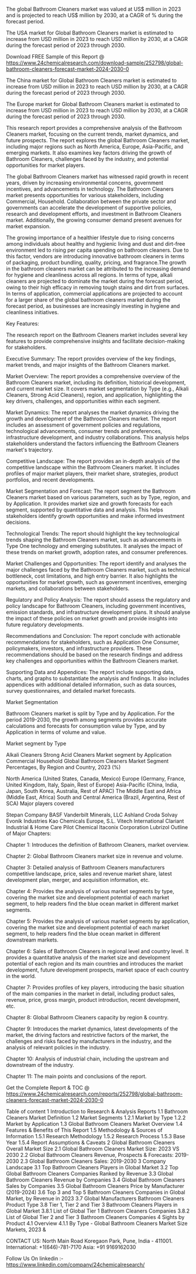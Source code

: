 The global Bathroom Cleaners market was valued at US$ million in 2023 and is projected to reach US$ million by 2030, at a CAGR of % during the forecast period.

The USA market for Global  Bathroom Cleaners market is estimated to increase from USD million in 2023 to reach USD million by 2030, at a CAGR during the forecast period of 2023 through 2030.

Download FREE Sample of this Report @ https://www.24chemicalresearch.com/download-sample/252798/global-bathroom-cleaners-forecast-market-2024-2030-0

The China market for Global  Bathroom Cleaners market is estimated to increase from USD million in 2023 to reach USD million by 2030, at a CAGR during the forecast period of 2023 through 2030.

The Europe market for Global  Bathroom Cleaners market is estimated to increase from USD million in 2023 to reach USD million by 2030, at a CAGR during the forecast period of 2023 through 2030.

This research report provides a comprehensive analysis of the Bathroom Cleaners market, focusing on the current trends, market dynamics, and future prospects. The report explores the global Bathroom Cleaners market, including major regions such as North America, Europe, Asia-Pacific, and emerging markets. It also examines key factors driving the growth of Bathroom Cleaners, challenges faced by the industry, and potential opportunities for market players.

The global Bathroom Cleaners market has witnessed rapid growth in recent years, driven by increasing environmental concerns, government incentives, and advancements in technology. The Bathroom Cleaners market presents opportunities for various stakeholders, including Commercial, Household. Collaboration between the private sector and governments can accelerate the development of supportive policies, research and development efforts, and investment in Bathroom Cleaners market. Additionally, the growing consumer demand present avenues for market expansion.

The growing importance of a healthier lifestyle due to rising concerns among individuals about healthy and hygienic living and dust and dirt-free environment led to rising per capita spending on bathroom cleaners. Due to this factor, vendors are introducing innovative bathroom cleaners in terms of packaging, product bundling, quality, pricing, and fragrance.The growth in the bathroom cleaners market can be attributed to the increasing demand for hygiene and cleanliness across all regions. In terms of type, alkali cleaners are projected to dominate the market during the forecast period, owing to their high efficacy in removing tough stains and dirt from surfaces. In terms of application, commercial applications are projected to account for a larger share of the global bathroom cleaners market during the forecast period, as businesses are increasingly investing in hygiene and cleanliness initiatives.

Key Features:

The research report on the Bathroom Cleaners market includes several key features to provide comprehensive insights and facilitate decision-making for stakeholders.

Executive Summary: The report provides overview of the key findings, market trends, and major insights of the Bathroom Cleaners market.

Market Overview: The report provides a comprehensive overview of the Bathroom Cleaners market, including its definition, historical development, and current market size. It covers market segmentation by Type (e.g., Alkali Cleaners, Strong Acid Cleaners), region, and application, highlighting the key drivers, challenges, and opportunities within each segment.

Market Dynamics: The report analyses the market dynamics driving the growth and development of the Bathroom Cleaners market. The report includes an assessment of government policies and regulations, technological advancements, consumer trends and preferences, infrastructure development, and industry collaborations. This analysis helps stakeholders understand the factors influencing the Bathroom Cleaners market's trajectory.

Competitive Landscape: The report provides an in-depth analysis of the competitive landscape within the Bathroom Cleaners market. It includes profiles of major market players, their market share, strategies, product portfolios, and recent developments.

Market Segmentation and Forecast: The report segment the Bathroom Cleaners market based on various parameters, such as by Type, region, and by Application. It provides market size and growth forecasts for each segment, supported by quantitative data and analysis. This helps stakeholders identify growth opportunities and make informed investment decisions.

Technological Trends: The report should highlight the key technological trends shaping the Bathroom Cleaners market, such as advancements in Type One technology and emerging substitutes. It analyses the impact of these trends on market growth, adoption rates, and consumer preferences.

Market Challenges and Opportunities: The report identify and analyses the major challenges faced by the Bathroom Cleaners market, such as technical bottleneck, cost limitations, and high entry barrier. It also highlights the opportunities for market growth, such as government incentives, emerging markets, and collaborations between stakeholders.

Regulatory and Policy Analysis: The report should assess the regulatory and policy landscape for Bathroom Cleaners, including government incentives, emission standards, and infrastructure development plans. It should analyse the impact of these policies on market growth and provide insights into future regulatory developments.

Recommendations and Conclusion: The report conclude with actionable recommendations for stakeholders, such as Application One Consumer, policymakers, investors, and infrastructure providers. These recommendations should be based on the research findings and address key challenges and opportunities within the Bathroom Cleaners market.

Supporting Data and Appendices: The report include supporting data, charts, and graphs to substantiate the analysis and findings. It also includes appendices with additional detailed information, such as data sources, survey questionnaires, and detailed market forecasts.

Market Segmentation

Bathroom Cleaners market is split by Type and by Application. For the period 2019-2030, the growth among segments provides accurate calculations and forecasts for consumption value by Type, and by Application in terms of volume and value.

Market segment by Type

Alkali Cleaners
Strong Acid Cleaners
Market segment by Application
Commercial
Household
Global Bathroom Cleaners Market Segment Percentages, By Region and Country, 2023 (%)

North America (United States, Canada, Mexico)
Europe (Germany, France, United Kingdom, Italy, Spain, Rest of Europe)
Asia-Pacific (China, India, Japan, South Korea, Australia, Rest of APAC)
The Middle East and Africa (Middle East, Africa)
South and Central America (Brazil, Argentina, Rest of SCA)
Major players covered

Stepan Company
BASF
Vanderbilt Minerals, LLC
Ashland
Croda
Solvay
Evonik Industries
Kao Chemicals Europe, S.L.
Vitech International
Clariant Industrial & Home Care
Pilot Chemical
Itaconix Corporation
Lubrizol
Outline of Major Chapters:

Chapter 1: Introduces the definition of Bathroom Cleaners, market overview.

Chapter 2: Global Bathroom Cleaners market size in revenue and volume.

Chapter 3: Detailed analysis of Bathroom Cleaners manufacturers competitive landscape, price, sales and revenue market share, latest development plan, merger, and acquisition information, etc.

Chapter 4: Provides the analysis of various market segments by type, covering the market size and development potential of each market segment, to help readers find the blue ocean market in different market segments.

Chapter 5: Provides the analysis of various market segments by application, covering the market size and development potential of each market segment, to help readers find the blue ocean market in different downstream markets.

Chapter 6: Sales of Bathroom Cleaners in regional level and country level. It provides a quantitative analysis of the market size and development potential of each region and its main countries and introduces the market development, future development prospects, market space of each country in the world.

Chapter 7: Provides profiles of key players, introducing the basic situation of the main companies in the market in detail, including product sales, revenue, price, gross margin, product introduction, recent development, etc.

Chapter 8: Global Bathroom Cleaners capacity by region & country.

Chapter 9: Introduces the market dynamics, latest developments of the market, the driving factors and restrictive factors of the market, the challenges and risks faced by manufacturers in the industry, and the analysis of relevant policies in the industry.

Chapter 10: Analysis of industrial chain, including the upstream and downstream of the industry.

Chapter 11: The main points and conclusions of the report.

Get the Complete Report & TOC @ https://www.24chemicalresearch.com/reports/252798/global-bathroom-cleaners-forecast-market-2024-2030-0

Table of content
1 Introduction to Research & Analysis Reports
1.1 Bathroom Cleaners Market Definition
1.2 Market Segments
1.2.1 Market by Type
1.2.2 Market by Application
1.3 Global Bathroom Cleaners Market Overview
1.4 Features & Benefits of This Report
1.5 Methodology & Sources of Information
1.5.1 Research Methodology
1.5.2 Research Process
1.5.3 Base Year
1.5.4 Report Assumptions & Caveats
2 Global Bathroom Cleaners Overall Market Size
2.1 Global Bathroom Cleaners Market Size: 2023 VS 2030
2.2 Global Bathroom Cleaners Revenue, Prospects & Forecasts: 2019-2030
2.3 Global Bathroom Cleaners Sales: 2019-2030
3 Company Landscape
3.1 Top Bathroom Cleaners Players in Global Market
3.2 Top Global Bathroom Cleaners Companies Ranked by Revenue
3.3 Global Bathroom Cleaners Revenue by Companies
3.4 Global Bathroom Cleaners Sales by Companies
3.5 Global Bathroom Cleaners Price by Manufacturer (2019-2024)
3.6 Top 3 and Top 5 Bathroom Cleaners Companies in Global Market, by Revenue in 2023
3.7 Global Manufacturers Bathroom Cleaners Product Type
3.8 Tier 1, Tier 2 and Tier 3 Bathroom Cleaners Players in Global Market
3.8.1 List of Global Tier 1 Bathroom Cleaners Companies
3.8.2 List of Global Tier 2 and Tier 3 Bathroom Cleaners Companies
4 Sights by Product
4.1 Overview
4.1.1 By Type - Global Bathroom Cleaners Market Size Markets, 2023 &

CONTACT US:
North Main Road Koregaon Park, Pune, India - 411001.
International: +1(646)-781-7170
Asia: +91 9169162030

Follow Us On linkedin :- https://www.linkedin.com/company/24chemicalresearch/
